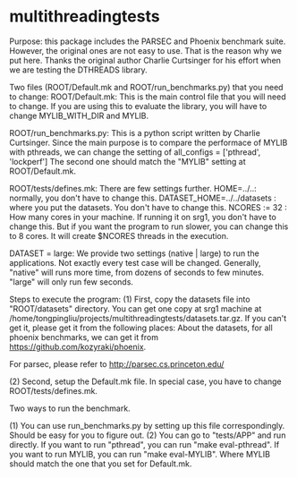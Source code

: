 # multithreadingtests
Purpose: this package includes the PARSEC and Phoenix benchmark suite. 
However, the original ones are not easy to use. That is the reason why we put here.
Thanks the original author Charlie Curtsinger for his effort when we are testing the 
DTHREADS library.  

Two files (ROOT/Default.mk and ROOT/run_benchmarks.py) that you need to change:
ROOT/Default.mk: 
This is the main control file that you will need to change. If you are using this to evaluate the library,
you will have to change MYLIB_WITH_DIR and MYLIB.

ROOT/run_benchmarks.py:
This is a python script written by Charlie Curtsinger. Since the main purpose is to compare the performace
of MYLIB with pthreads, we can change the setting of all_configs = ['pthread', 'lockperf']
The second one should match the "MYLIB" setting at ROOT/Default.mk. 


ROOT/tests/defines.mk:
There are few settings further. 
HOME=../..: normally, you don't have to change this. 
DATASET_HOME=../../datasets   : where you put the datasets. You don't have to change this. 
NCORES := 32  : How many cores in your machine. If running it on srg1, you don't have to change this. But if you want the program to run slower, you can change this to 8 cores. It will create $NCORES threads in the execution. 

DATASET = large:
We provide two settings (native | large) to run the applications. Not exactly every test case will be changed. Generally, "native" will runs more time, from dozens of seconds to few minutes. "large" will only run few seconds. 

Steps to execute the program:
(1) First, copy the datasets file into "ROOT/datasets" directory. You can get one copy at 
srg1 machine at /home/tongpingliu/projects/multithreadingtests/datasets.tar.gz. If you can't get it,
please get it from the following places:
About the datasets, for all phoenix benchmarks, we can get it from
https://github.com/kozyraki/phoenix.

For parsec, please refer to http://parsec.cs.princeton.edu/ 

(2) Second, setup the Default.mk file. In special case, you have to change ROOT/tests/defines.mk. 

Two ways to run the benchmark. 

(1) You can use run_benchmarks.py by setting up this file correspondingly. Should be easy for you to figure out. 
(2) You can go to "tests/APP" and run directly. If you want to run "pthread", you can run "make eval-pthread". If you want to run MYLIB, you can run "make eval-MYLIB". Where MYLIB should match the one that you set for Default.mk. 

